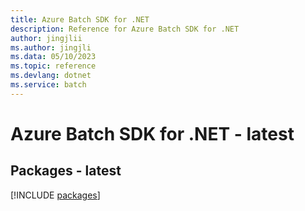 ```yaml
---
title: Azure Batch SDK for .NET
description: Reference for Azure Batch SDK for .NET
author: jingjlii
ms.author: jingjli
ms.data: 05/10/2023
ms.topic: reference
ms.devlang: dotnet
ms.service: batch
---
```

# Azure Batch SDK for .NET - latest
## Packages - latest
[!INCLUDE [packages](batch-index.md)]
